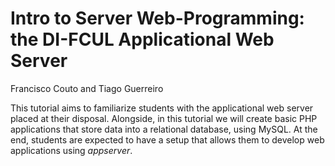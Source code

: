 # Intro to Server Web-Programming: the DI-FCUL Applicational Web Server
Francisco Couto and Tiago Guerreiro

This tutorial aims to familiarize students with the applicational web server placed at their disposal. Alongside, in this tutorial we will create basic PHP applications that store data into a relational database, using MySQL. At the end, students are expected to have a setup that allows them to develop web applications using _appserver_. 

##
